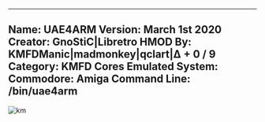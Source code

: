 -----------------------
Name: UAE4ARM
Version: March 1st 2020
Creator: GnoStiC|Libretro
HMOD By: KMFDManic|madmonkey|qclart|∆ + 0 / 9
Category: KMFD Cores
Emulated System: Commodore: Amiga
Command Line: /bin/uae4arm
-----------------------
![km](https://i.imgur.com/wAmnkCX.png)
